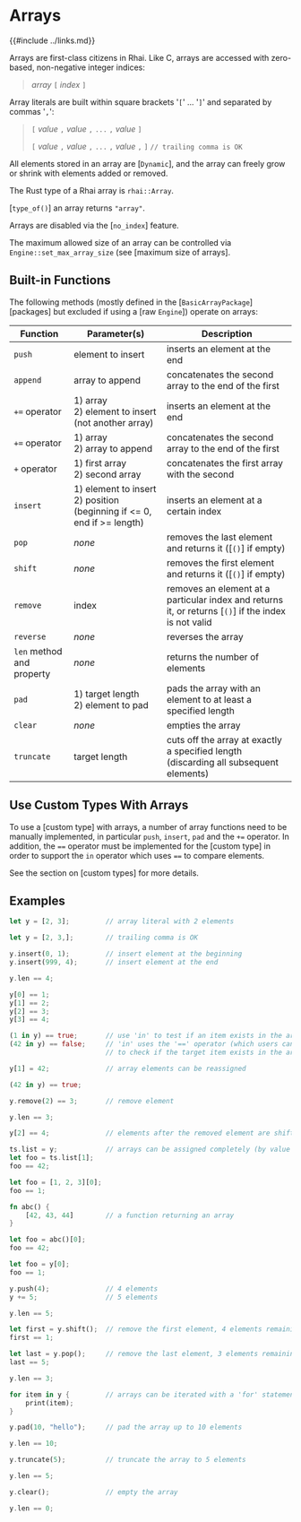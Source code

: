 Arrays
======

{{#include ../links.md}}

Arrays are first-class citizens in Rhai. Like C, arrays are accessed with zero-based, non-negative integer indices:

> _array_ `[` _index_ `]`

Array literals are built within square brackets '`[`' ... '`]`' and separated by commas '`,`':

> `[` _value_ `,` _value_ `,` `...` `,` _value_ `]`
>
> `[` _value_ `,` _value_ `,` `...` `,` _value_ `,` `]`     `// trailing comma is OK`

All elements stored in an array are [`Dynamic`], and the array can freely grow or shrink with elements added or removed.

The Rust type of a Rhai array is `rhai::Array`.

[`type_of()`] an array returns `"array"`.

Arrays are disabled via the [`no_index`] feature.

The maximum allowed size of an array can be controlled via `Engine::set_max_array_size`
(see [maximum size of arrays].


Built-in Functions
-----------------

The following methods (mostly defined in the [`BasicArrayPackage`][packages] but excluded if using a [raw `Engine`]) operate on arrays:

| Function                  | Parameter(s)                                                               | Description                                                                                          |
| ------------------------- | -------------------------------------------------------------------------- | ---------------------------------------------------------------------------------------------------- |
| `push`                    | element to insert                                                          | inserts an element at the end                                                                        |
| `append`                  | array to append                                                            | concatenates the second array to the end of the first                                                |
| `+=` operator             | 1) array<br/>2) element to insert (not another array)                      | inserts an element at the end                                                                        |
| `+=` operator             | 1) array<br/>2) array to append                                            | concatenates the second array to the end of the first                                                |
| `+` operator              | 1) first array<br/>2) second array                                         | concatenates the first array with the second                                                         |
| `insert`                  | 1) element to insert<br/>2) position (beginning if <= 0, end if >= length) | inserts an element at a certain index                                                                |
| `pop`                     | _none_                                                                     | removes the last element and returns it ([`()`] if empty)                                            |
| `shift`                   | _none_                                                                     | removes the first element and returns it ([`()`] if empty)                                           |
| `remove`                  | index                                                                      | removes an element at a particular index and returns it, or returns [`()`] if the index is not valid |
| `reverse`                 | _none_                                                                     | reverses the array                                                                                   |
| `len` method and property | _none_                                                                     | returns the number of elements                                                                       |
| `pad`                     | 1) target length<br/>2) element to pad                                     | pads the array with an element to at least a specified length                                        |
| `clear`                   | _none_                                                                     | empties the array                                                                                    |
| `truncate`                | target length                                                              | cuts off the array at exactly a specified length (discarding all subsequent elements)                |


Use Custom Types With Arrays
---------------------------

To use a [custom type] with arrays, a number of array functions need to be manually implemented,
in particular `push`, `insert`, `pad` and the `+=` operator.  In addition, the `==` operator must be
implemented for the [custom type] in order to support the `in` operator which uses `==` to
compare elements.

See the section on [custom types] for more details.


Examples
--------

```rust
let y = [2, 3];         // array literal with 2 elements

let y = [2, 3,];        // trailing comma is OK

y.insert(0, 1);         // insert element at the beginning
y.insert(999, 4);       // insert element at the end

y.len == 4;

y[0] == 1;
y[1] == 2;
y[2] == 3;
y[3] == 4;

(1 in y) == true;       // use 'in' to test if an item exists in the array
(42 in y) == false;     // 'in' uses the '==' operator (which users can override)
                        // to check if the target item exists in the array

y[1] = 42;              // array elements can be reassigned

(42 in y) == true;

y.remove(2) == 3;       // remove element

y.len == 3;

y[2] == 4;              // elements after the removed element are shifted

ts.list = y;            // arrays can be assigned completely (by value copy)
let foo = ts.list[1];
foo == 42;

let foo = [1, 2, 3][0];
foo == 1;

fn abc() {
    [42, 43, 44]        // a function returning an array
}

let foo = abc()[0];
foo == 42;

let foo = y[0];
foo == 1;

y.push(4);              // 4 elements
y += 5;                 // 5 elements

y.len == 5;

let first = y.shift();  // remove the first element, 4 elements remaining
first == 1;

let last = y.pop();     // remove the last element, 3 elements remaining
last == 5;

y.len == 3;

for item in y {         // arrays can be iterated with a 'for' statement
    print(item);
}

y.pad(10, "hello");     // pad the array up to 10 elements

y.len == 10;

y.truncate(5);          // truncate the array to 5 elements

y.len == 5;

y.clear();              // empty the array

y.len == 0;
```

